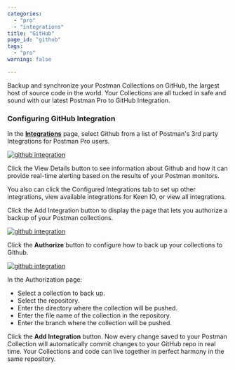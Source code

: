 ```yaml
---
categories:
  - "pro"
  - "integrations"
title: "GitHub"
page_id: "github"
tags: 
  - "pro"
warning: false

---
```


Backup and synchronize your Postman Collections on GitHub, the largest host of source code in the world. Your Collections are all tucked in safe and sound with our latest Postman Pro to GitHub Integration.

### Configuring GitHub Integration

In the **[Integrations](https://app.getpostman.com/dashboard/integrations)** page, select Github from a list of Postman's 3rd party Integrations for Postman Pro users.

[![github integration](https://s3.amazonaws.com/postman-static-getpostman-com/postman-docs/integrations-github.png)](https://s3.amazonaws.com/postman-static-getpostman-com/postman-docs/integrations-github.png)


Click the View Details button to see information about Github and how it can provide real-time alerting based on the results of your Postman monitors. 

You also can click the Configured Integrations tab to set up other integrations, view available integrations for Keen IO, or view all integrations.

Click the Add Integration button to display the page that lets you authorize a backup of your Postman collections.

[![github integration](https://s3.amazonaws.com/postman-static-getpostman-com/postman-docs/integrations-github-backup.png)](https://s3.amazonaws.com/postman-static-getpostman-com/postman-docs/integrations-github-backup.png)

Click the **Authorize** button to configure how to back up your collections to Github.

[![github integration](https://s3.amazonaws.com/postman-static-getpostman-com/postman-docs/integrations-github-authorized1.png)](https://s3.amazonaws.com/postman-static-getpostman-com/postman-docs/integrations-github-authorized1.png)


In the Authorization page:

* Select a collection to back up.
* Select the repository.
* Enter the directory where the collection will be pushed.
* Enter the file name of the collection in the repository.
* Enter the branch where the collection will be pushed.


Click the **Add Integration** button. Now every change saved to your Postman Collection will automatically commit changes to your GitHub repo in real time.  Your Collections and code can live together in perfect harmony in the same repository.








